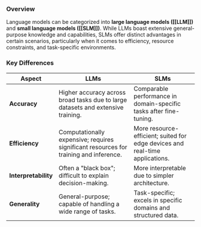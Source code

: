 ### Overview
Language models can be categorized into **large language models ([[LLM]])** and **small language models ([[SLM]])**. While LLMs boast extensive general-purpose knowledge and capabilities, SLMs offer distinct advantages in certain scenarios, particularly when it comes to efficiency, resource constraints, and task-specific environments.

### Key Differences

| Aspect             | LLMs                                              | SLMs                                                 |
|--------------------|---------------------------------------------------|------------------------------------------------------|
| **Accuracy**        | Higher accuracy across broad tasks due to large datasets and extensive training. | Comparable performance in domain-specific tasks after fine-tuning. |
| **Efficiency**      | Computationally expensive; requires significant resources for training and inference. | More resource-efficient; suited for edge devices and real-time applications. |
| **Interpretability**| Often a "black box"; difficult to explain decision-making. | More interpretable due to simpler architecture. |
| **Generality**      | General-purpose; capable of handling a wide range of tasks. | Task-specific; excels in specific domains and structured data. |